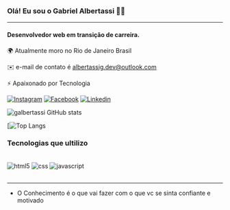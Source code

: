 
### Olá! Eu sou o Gabriel Albertassi 🖐🏻
____________
#### Desenvolvedor web em transição de carreira.

🌍  Atualmente moro no Rio de Janeiro Brasil

✉️ e-mail de contato é albertassig.dev@outlook.com

⚡  Apaixonado por Tecnologia

[![Instagram](https://img.shields.io/badge/Instagram-E4405F?style=for-the-badge&logo=instagram&logoColor=white)](https://instagram.com/gabriel.albertassi)
[![Facebook](https://img.shields.io/badge/Facebook-1877F2?style=for-the-badge&logo=facebook&logoColor=white)](https://facebook.com/gabriel.albertassi)
[![Linkedin](https://img.shields.io/badge/LinkedIn-0077B5?style=for-the-badge&logo=linkedin&logoColor=white)](https://https://www.linkedin.com/in/gabrielalbertassi/)

![galbertassi GitHub stats](https://github-readme-stats.vercel.app/api?username=galbertassi&show_icons=true&theme=dracula)

[![Top Langs](https://github-readme-stats.vercel.app/api/top-langs/?username=galbertassi&theme=blue-green)

### Tecnologias que ultilizo

<div style="display: inline_block"><br/>
    <img align="center" alt="html5" src="https://img.shields.io/badge/HTML5-E34F26?style=for-the-badge&logo=html5&logoColor=white" />
    <img align="center" alt="css" src="https://img.shields.io/badge/CSS3-1572B6?style=for-the-badge&logo=css3&logoColor=white" />
    <img align="center" alt="javascript" src="https://img.shields.io/badge/JavaScript-F7DF1E?style=for-the-badge&logo=javascript&logoColor=black" />
       
       
</div><br/>

_________________________

- O Conhecimento é o que vai fazer com o que vc se sinta confiante e motivado




